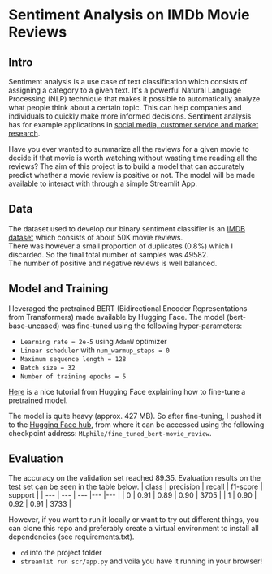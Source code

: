 # Sentiment Analysis on IMDb Movie Reviews

## Intro
Sentiment analysis is a use case of text classification which consists of assigning a category to a given text. It's a powerful Natural Language Processing (NLP) technique that makes it possible to automatically analyze what people think about a certain topic. This can help companies and individuals to quickly make more informed decisions. Sentiment analysis has for example applications in [social media, customer service and market research](https://www.taus.net/resources/blog/what-is-sentiment-analysis-types-and-use-cases).  

Have you ever wanted to summarize all the reviews for a given movie to decide if that movie is worth watching without wasting time reading all the reviews?
The aim of this project is to build a model that can accurately predict whether a movie review is positive or not.  The model will be made available to interact with through a simple Streamlit App.

## Data
The dataset used to develop our binary sentiment classifier is an [IMDB dataset](https://www.kaggle.com/datasets/lakshmi25npathi/imdb-dataset-of-50k-movie-reviews) which consists of about 50K movie reviews.  
There was however a small proportion of duplicates (0.8%) which I discarded. So the final total number of samples was 49582.  
The number of positive and negative reviews is well balanced.
## Model and Training
I leveraged the pretrained BERT (Bidirectional Encoder Representations from Transformers) made available by Hugging Face. The model (bert-base-uncased) was fine-tuned using the following hyper-parameters:
* `Learning rate = 2e-5` using `AdamW` optimizer
* `Linear scheduler` with `num_warmup_steps = 0`
* `Maximum sequence length = 128`
* `Batch size = 32`
* `Number of training epochs = 5`

[Here](https://huggingface.co/docs/transformers/training) is a nice tutorial from Hugging Face explaining how to fine-tune a pretrained model.

The model is quite heavy (approx. 427 MB). So after fine-tuning, I pushed it to the [Hugging Face hub](https://huggingface.co/MLphile/fine_tuned_bert-movie_review), from where it can be accessed using the following checkpoint address: `MLphile/fine_tuned_bert-movie_review`.
## Evaluation
The accuracy on the validation set reached 89.35. Evaluation results on the test set can be seen in the table below.
| class | precision | recall | f1-score | support |
| --- | --- | --- |--- |--- |
| 0 | 0.91 | 0.89 | 0.90 | 3705 |
| 1 | 0.90 | 0.92 | 0.91 | 3733 |

 
However, if you want to run it locally or want to try out different things, you can clone this repo and preferably create a virtual environment to install all dependencies (see requirements.txt).  
* `cd` into the project folder
* `streamlit run scr/app.py`
and voila you have it running in your browser!



